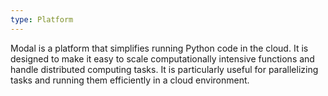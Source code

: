 ```yaml
---
type: Platform
---
```


Modal is a platform that simplifies running Python code in the cloud. It is designed to make it easy to scale computationally intensive functions and handle distributed computing tasks. It is particularly useful for parallelizing tasks and running them efficiently in a cloud environment.